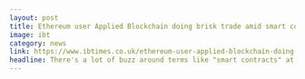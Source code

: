 ```yaml
---
layout: post
title: Ethereum user Applied Blockchain doing brisk trade amid smart contracts buzz
image: ibt
category: news
link: https://www.ibtimes.co.uk/ethereum-user-applied-blockchain-doing-brisk-trade-amid-smart-contracts-buzz-1520284
headline: There's a lot of buzz around terms like "smart contracts" at the moment, evidenced by the amount of people crowded into a dedicated session on the topic yesterday at London's Fintech Week 2015. Adi Ben-Ari, founder Applied Blockchain, who was giving the smart contracts presentation, consults with companies about use cases they might have for private blockchains.
---
```

